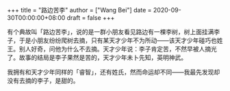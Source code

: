 +++
title = "路边苦李"
author = ["Wang Bei"]
date = 2020-09-30T00:00:00+08:00
draft = false
+++

有个典故叫「路边苦李」，说的是一群小朋友看见路边有一棵李树，树上面挂满李子，于是小朋友纷纷爬树去摘，只有某天才少年不为所动——该天才少年碰巧也姓王。别人好奇，问他为什么不去摘。天才少年说：李子肯定苦，不然早被人摘光了。故事的结局是李子果然是苦的，天才少年未卜先知，英明神武。

我拥有和天才少年同样的「睿智」，还有姓氏，然而命运却不同——我最先发现却没有去摘的李子，是甜的。
